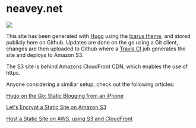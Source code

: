 # neavey.net

![](https://travis-ci.org/patrickn/neaveynet-hugo.svg?branch=master)

This site has been generated with [Hugo](https://gohugo.io) using the [Icarus theme](https://github.com/digitalcraftsman/hugo-icarus-theme), and stored publicly here on Github. Updates are done on the go using a Git client, changes are then uploaded to Github where a [Travis CI](https://travis-ci.org/) job generates the site and deploys to Amazon S3.

The S3 site is behind Amazons CloudFront CDN, which enables the use of https.

Anyone considering a similiar setup, check out the following articles:

[Hugo on the Go: Static Blogging from an iPhone](http://evanbrown.io/post/hugo-on-the-go/)

[Let's Encrypt a Static Site on Amazon S3](https://www.codeword.xyz/2016/01/06/lets-encrypt-a-static-site-on-amazon-s3/)

[Host a Static Site on AWS, using S3 and CloudFront](https://www.davidbaumgold.com/tutorials/host-static-site-aws-s3-cloudfront/)